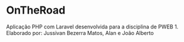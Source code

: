 # OnTheRoad

Aplicação PHP com Laravel desenvolvida para a disciplina de PWEB 1.
Elaborado por: Jussivan Bezerra Matos, Alan e João Alberto
